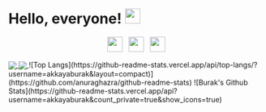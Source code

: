 
# Hello, everyone! <img src="https://raw.githubusercontent.com/MartinHeinz/MartinHeinz/master/wave.gif" width="30px">
<p align='center'>
<a href="https://twitter.com/burkakkayaa"><img height="30" src="https://github.com/stephenajulu/WaylonWalker/blob/main/icon/twitter.png?raw=true"></a>&nbsp;&nbsp;
<a href="https://instagram.com/burkakkayaa"><img height="30" src="https://github.com/stephenajulu/WaylonWalker/blob/main/icon/instagram.jpg?raw=true"></a>&nbsp;&nbsp;
<a href="https://www.linkedin.com/in/burak--akkaya/"><img height="30" src="https://github.com/stephenajulu/WaylonWalker/blob/main/icon/linkedin.png?raw=true"></a>
</p>

<a href="https://github.com/akkayaburak/github-readme-stats">
  <img align="center" src="https://github-readme-stats.vercel.app/api/pin/?username=akkayaburak&layout=compact&repo=github-readme-stats" />
</a>
<a href="https://github.com/anuraghazra/convoychat">
  <img align="center" src="https://github-readme-stats.vercel.app/api/pin/?username=anuraghazra&repo=convoychat" />
</a>
![Top Langs](https://github-readme-stats.vercel.app/api/top-langs/?username=akkayaburak&layout=compact)](https://github.com/anuraghazra/github-readme-stats)
![Burak's Github Stats](https://github-readme-stats.vercel.app/api?username=akkayaburak&count_private=true&show_icons=true)
